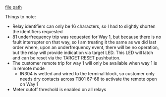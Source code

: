 
[file path](<file:///C:\Users\jnetherton\G&W Electric Co\US-PowerGridAutomation - Documents\_Lazer\114601 - Hilcorp Alaska>)

Things to note:
- Relay identifiers can only be 16 characters, so I had to slightly shorten the identifiers requested
- 81 underfrequency trip was requested for Way 1, but because there is no fault interrupter on that way, so I am treating it the same as we did last order where, upon an underfrequency event, there will be no operation, but the relay will provide indication via target LED. This LED will latch and can be reset via the TARGET RESET pushbutton.
- The customer remote trip for way 1 will only be available when way 1 is in remote mode
	- IN304 is wetted and wired to the terminal block, so customer only needs dry contacts across TB01 67-68 to activate the remote open on Way 1
- Meter cutoff threshold is enabled on all relays